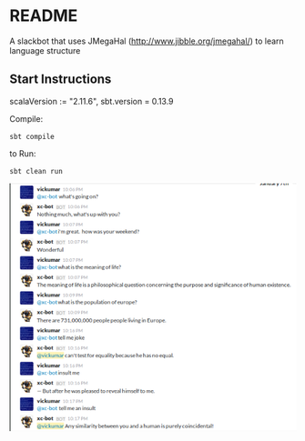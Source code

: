 # README #

A slackbot that uses JMegaHal (http://www.jibble.org/jmegahal/) to learn language structure

## Start Instructions ##
scalaVersion := "2.11.6", sbt.version = 0.13.9

Compile:

```
sbt compile
```


to Run: 

```
sbt clean run
```

![xc-bot screenshot](screenshot.png?raw=true "xc-bot screenshot")
